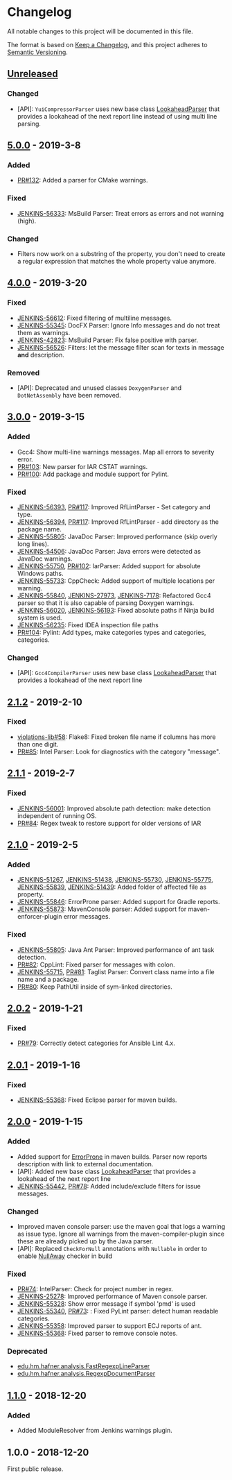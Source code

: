 # Changelog
All notable changes to this project will be documented in this file.

The format is based on [Keep a Changelog](https://keepachangelog.com/en/1.0.0/),
and this project adheres to [Semantic Versioning](https://semver.org/spec/v2.0.0.html).

## [Unreleased](https://github.com/jenkinsci/analysis-model/compare/analysis-model-4.0.0...master)

### Changed
- \[API\]: `YuiCompressorParser` uses new base class 
[LookaheadParser](https://github.com/jenkinsci/analysis-model/blob/master/src/main/java/edu/hm/hafner/analysis/LookaheadParser.java) 
that provides a lookahead of the next report line instead of using multi line parsing.

## [5.0.0](https://github.com/jenkinsci/analysis-model/compare/analysis-model-4.1.0...analysis-model-5.0.0) - 2019-3-8

### Added
- [PR#132](https://github.com/jenkinsci/analysis-model/pull/132): 
Added a parser for CMake warnings.

### Fixed
- [JENKINS-56333](https://issues.jenkins-ci.org/browse/JENKINS-56333): 
MsBuild Parser: Treat errors as errors and not warning (high).

### Changed
- Filters now work on a substring of the property, you don't need to create a regular
expression that matches the whole property value anymore. 

## [4.0.0](https://github.com/jenkinsci/analysis-model/compare/analysis-model-3.0.0...analysis-model-4.0.0) - 2019-3-20

### Fixed
- [JENKINS-56612](https://issues.jenkins-ci.org/browse/JENKINS-56612): 
Fixed filtering of multiline messages.
- [JENKINS-55345](https://issues.jenkins-ci.org/browse/JENKINS-55345): 
DocFX Parser: Ignore Info messages and do not treat them as warnings.
- [JENKINS-42823](https://issues.jenkins-ci.org/browse/JENKINS-42823): 
MsBuild Parser: Fix false positive with parser.
- [JENKINS-56526](https://issues.jenkins-ci.org/browse/JENKINS-56526): 
Filters: let the message filter scan for texts in message **and** description.

### Removed
- \[API\]: Deprecated and unused classes `DoxygenParser` and `DotNetAssembly` have been removed.

## [3.0.0](https://github.com/jenkinsci/analysis-model/compare/analysis-model-2.1.2...analysis-model-3.0.0) - 2019-3-15

### Added
- Gcc4: Show multi-line warnings messages. Map all errors to severity error. 
- [PR#103](https://github.com/jenkinsci/analysis-model/pull/103): New parser for IAR CSTAT warnings.
- [PR#100](https://github.com/jenkinsci/analysis-model/pull/100): Add package and module support for Pylint.

### Fixed
- [JENKINS-56393](https://issues.jenkins-ci.org/browse/JENKINS-56393),
[PR#117](https://github.com/jenkinsci/analysis-model/pull/117): Improved RfLintParser - Set category and type.
- [JENKINS-56394](https://issues.jenkins-ci.org/browse/JENKINS-56394),
[PR#117](https://github.com/jenkinsci/analysis-model/pull/117): Improved RfLintParser - add directory as the package name.
- [JENKINS-55805](https://issues.jenkins-ci.org/browse/JENKINS-55805): 
JavaDoc Parser: Improved performance (skip overly long lines).
- [JENKINS-54506](https://issues.jenkins-ci.org/browse/JENKINS-54506):
JavaDoc Parser: Java errors were detected as JavaDoc warnings.
- [JENKINS-55750](https://issues.jenkins-ci.org/browse/JENKINS-55750),
[PR#102](https://github.com/jenkinsci/analysis-model/pull/102): 
IarParser: Added support for absolute Windows paths.
- [JENKINS-55733](https://issues.jenkins-ci.org/browse/JENKINS-55733): 
CppCheck: Added support of multiple locations per warning.
- [JENKINS-55840](https://issues.jenkins-ci.org/browse/JENKINS-55840), 
[JENKINS-27973](https://issues.jenkins-ci.org/browse/JENKINS-27973),
[JENKINS-7178](https://issues.jenkins-ci.org/browse/JENKINS-7178): 
Refactored Gcc4 parser so that it is also capable of parsing Doxygen warnings.
- [JENKINS-56020](https://issues.jenkins-ci.org/browse/JENKINS-56020), 
[JENKINS-56193](https://issues.jenkins-ci.org/browse/JENKINS-56193): 
Fixed absolute paths if Ninja build system is used.
- [JENKINS-56235](https://issues.jenkins-ci.org/browse/JENKINS-56235): Fixed IDEA inspection file paths
- [PR#104](https://github.com/jenkinsci/analysis-model/pull/104): Pylint: Add types, make categories types and categories, categories.

### Changed
- \[API\]: `Gcc4CompilerParser` uses new base class 
[LookaheadParser](https://github.com/jenkinsci/analysis-model/blob/master/src/main/java/edu/hm/hafner/analysis/LookaheadParser.java) 
that provides a lookahead of the next report line

## [2.1.2](https://github.com/jenkinsci/analysis-model/compare/analysis-model-2.1.1...analysis-model-2.1.2) - 2019-2-10

### Fixed
- [violations-lib#58](https://github.com/tomasbjerre/violations-lib/issues/58): 
Flake8: Fixed broken file name if columns has more than one digit.
- [PR#85](https://github.com/jenkinsci/analysis-model/pull/85): 
Intel Parser: Look for diagnostics with the category "message".

## [2.1.1](https://github.com/jenkinsci/analysis-model/compare/analysis-model-2.1.0...analysis-model-2.1.1) - 2019-2-7

### Fixed
- [JENKINS-56001](https://issues.jenkins-ci.org/browse/JENKINS-56001): 
Improved absolute path detection: make detection independent of running OS.
- [PR#84](https://github.com/jenkinsci/analysis-model/pull/84): Regex tweak to restore support for older versions of IAR

## [2.1.0](https://github.com/jenkinsci/analysis-model/compare/analysis-model-2.0.2...analysis-model-2.1.0) - 2019-2-5

### Added
- [JENKINS-51267](https://issues.jenkins-ci.org/browse/JENKINS-51267), 
[JENKINS-51438](https://issues.jenkins-ci.org/browse/JENKINS-51438),
[JENKINS-55730](https://issues.jenkins-ci.org/browse/JENKINS-55730),
[JENKINS-55775](https://issues.jenkins-ci.org/browse/JENKINS-55775),
[JENKINS-55839](https://issues.jenkins-ci.org/browse/JENKINS-55839),
[JENKINS-51439](https://issues.jenkins-ci.org/browse/JENKINS-51439): Added folder of affected file as property.
- [JENKINS-55846](https://issues.jenkins-ci.org/browse/JENKINS-55846): 
ErrorProne parser: Added support for Gradle reports.
- [JENKINS-55873](https://issues.jenkins-ci.org/browse/JENKINS-55873): 
MavenConsole parser: Added support for maven-enforcer-plugin error messages.

### Fixed
- [JENKINS-55805](https://issues.jenkins-ci.org/browse/JENKINS-55805): 
Java Ant Parser: Improved performance of ant task detection.
- [PR#82](https://github.com/jenkinsci/analysis-model/pull/82): CppLint: Fixed parser for messages with colon.
- [JENKINS-55715](https://issues.jenkins-ci.org/browse/JENKINS-55715), 
[PR#81](https://github.com/jenkinsci/analysis-model/pull/81): 
Taglist Parser: Convert class name into a file name and a package.
- [PR#80](https://github.com/jenkinsci/analysis-model/pull/80): Keep PathUtil inside of sym-linked directories.

## [2.0.2](https://github.com/jenkinsci/analysis-model/compare/analysis-model-2.0.1...analysis-model-2.0.2) - 2019-1-21

### Fixed
- [PR#79](https://github.com/jenkinsci/analysis-model/pull/79): Correctly detect categories for Ansible Lint 4.x.

## [2.0.1](https://github.com/jenkinsci/analysis-model/compare/analysis-model-2.0.0...analysis-model-2.0.1) - 2019-1-16

### Fixed
- [JENKINS-55368](https://issues.jenkins-ci.org/browse/JENKINS-55368): Fixed Eclipse parser for maven builds.

## [2.0.0](https://github.com/jenkinsci/analysis-model/compare/analysis-model-1.1.0...analysis-model-2.0.0) - 2019-1-15

### Added
- Added support for [ErrorProne](http://errorprone.info) in maven builds. Parser now reports description with link to external documentation.
- \[API\]: Added new base class [LookaheadParser](https://github.com/jenkinsci/analysis-model/blob/master/src/main/java/edu/hm/hafner/analysis/LookaheadParser.java) 
that provides a lookahead of the next report line
- [JENKINS-55442](https://issues.jenkins-ci.org/browse/JENKINS-55442), 
[PR#78](https://github.com/jenkinsci/analysis-model/pull/78): Added include/exclude filters for issue messages. 

### Changed
- Improved maven console parser: use the maven goal that logs a warning as issue type. Ignore all warnings
from the maven-compiler-plugin since these are already picked up by the Java parser.
- \[API\]: Replaced `CheckForNull` annotations with `Nullable` in order to enable [NullAway](https://github.com/uber/NullAway) checker in build

### Fixed
- [PR#74](https://github.com/jenkinsci/analysis-model/pull/74): IntelParser: Check for project number in regex.
- [JENKINS-25278](https://issues.jenkins-ci.org/browse/JENKINS-25278): Improved performance of Maven console parser. 
- [JENKINS-55328](https://issues.jenkins-ci.org/browse/JENKINS-55328): Show error message if symbol 'pmd' is used
- [JENKINS-55340](https://issues.jenkins-ci.org/browse/JENKINS-55340), [PR#73](https://github.com/jenkinsci/analysis-model/pull/73): 
: Fixed PyLint parser: detect human readable categories. 
- [JENKINS-55358](https://issues.jenkins-ci.org/browse/JENKINS-55358): Improved parser to support ECJ reports of ant. 
- [JENKINS-55368](https://issues.jenkins-ci.org/browse/JENKINS-55368): Fixed parser to remove console notes. 
### Deprecated
- [edu.hm.hafner.analysis.FastRegexpLineParser](https://github.com/jenkinsci/analysis-model/blob/master/src/main/java/edu/hm/hafner/analysis/FastRegexpLineParser.java)
- [edu.hm.hafner.analysis.RegexpDocumentParser](https://github.com/jenkinsci/analysis-model/blob/master/src/main/java/edu/hm/hafner/analysis/RegexpDocumentParser.java)

## [1.1.0](https://github.com/jenkinsci/analysis-model/compare/analysis-model-1.0.0...analysis-model-1.1.0) - 2018-12-20

### Added
- Added ModuleResolver from Jenkins warnings plugin.

## 1.0.0 - 2018-12-20

First public release.

<!---
## 1.0.0 - year-month-day
### Added
- One 
- Two 

### Changed
- One 
- Two 

### Deprecated
- One 
- Two 

### Removed
- One 
- Two 

### Fixed
- One 
- Two 

### Security
- One 
- Two 


-->
